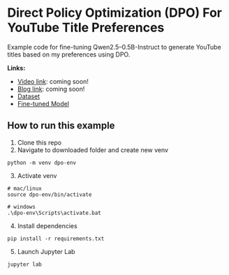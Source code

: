 # Direct Policy Optimization (DPO) For YouTube Title Preferences
Example code for fine-tuning Qwen2.5–0.5B-Instruct to generate YouTube titles based on my preferences using DPO.

**Links:**
- [Video link](): coming soon!
- [Blog link](): coming soon!
- [Dataset](https://huggingface.co/datasets/shawhin/youtube-titles-dpo)
- [Fine-tuned Model](https://huggingface.co/shawhin/Qwen2.5-0.5B-DPO)

## How to run this example

1. Clone this repo
2. Navigate to downloaded folder and create new venv
```
python -m venv dpo-env
```
3. Activate venv
```
# mac/linux
source dpo-env/bin/activate

# windows
.\dpo-env\Scripts\activate.bat
```
4. Install dependencies
```
pip install -r requirements.txt
```
5. Launch Jupyter Lab
```
jupyter lab
```
